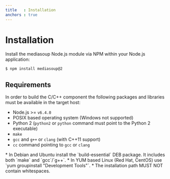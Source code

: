 ```yaml
---
title   : Installation
anchors : true
---
```



# Installation

Install the mediasoup Node.js module via NPM within your Node.js application:

```bash
$ npm install mediasoup@2
```


## Requirements

In order to build the C/C++ component the following packages and libraries must be available in the target host:

* Node.js >= `v6.4.0`
* POSIX based operating system (Windows not supported)
* Python 2 (`python2` or `python` command must point to the Python 2 executable)
* `make`
* `gcc` and `g++` or `clang` (with C++11 support)
* `cc` command pointing to `gcc` or `clang`

<div markdown="1" class="note">
* In Debian and Ubuntu install the `build-essential` DEB package. It includes both `make` and `gcc`/`g++`.
* In YUM based Linux (Red Hat, CentOS) use `yum groupinstall "Development Tools"`.
* The installation path MUST NOT contain whitespaces.
</div>
